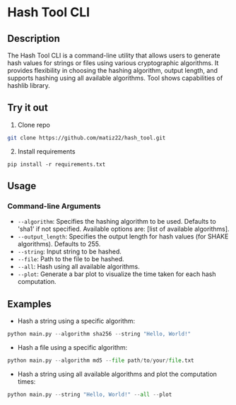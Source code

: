 
# Hash Tool CLI

## Description
The Hash Tool CLI is a command-line utility that allows users to generate hash values for strings or files using various cryptographic algorithms. It provides flexibility in choosing the hashing algorithm, output length, and supports hashing using all available algorithms. Tool shows capabilities of hashlib library.

## Try it out
1. Clone repo

```bash
git clone https://github.com/matiz22/hash_tool.git
```

2. Install requirements

```shell
pip install -r requirements.txt
```

## Usage
### Command-line Arguments

* `--algorithm`: Specifies the hashing algorithm to be used. Defaults to 'sha1' if not specified. Available options are: [list of available algorithms].
* `--output_length`: Specifies the output length for hash values (for SHAKE algorithms). Defaults to 255.
* `--string`: Input string to be hashed.
* `--file`: Path to the file to be hashed.
* `--all`: Hash using all available algorithms.
* `--plot`: Generate a bar plot to visualize the time taken for each hash computation.

## Examples
* Hash a string using a specific algorithm:
```python 
python main.py --algorithm sha256 --string "Hello, World!"
```
* Hash a file using a specific algorithm:
```python
python main.py --algorithm md5 --file path/to/your/file.txt
```
* Hash a string using all available algorithms and plot the computation times:
```python
python main.py --string "Hello, World!" --all --plot

